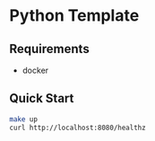 # Python Template

## Requirements
- docker

## Quick Start

```bash
make up
curl http://localhost:8080/healthz
```

